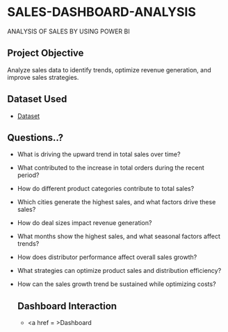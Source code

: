 # SALES-DASHBOARD-ANALYSIS
ANALYSIS OF SALES BY USING POWER BI 

## Project Objective
Analyze sales data to identify trends, optimize revenue generation, and improve sales strategies.

## Dataset Used
- <a href = "https://github.com/RAJUMATAM/SALES-DASHBOARD-ANALYSIS/blob/main/sales_data_sample.csv">Dataset</a>

## Questions..?

- What is driving the upward trend in total sales over time?
- What contributed to the increase in total orders during the recent period?
- How do different product categories contribute to total sales?
- Which cities generate the highest sales, and what factors drive these sales?
- How do deal sizes impact revenue generation?
- What months show the highest sales, and what seasonal factors affect trends?
- How does distributor performance affect overall sales growth?
- What strategies can optimize product sales and distribution efficiency?
- How can the sales growth trend be sustained while optimizing costs?

  ## Dashboard Interaction
  - <a href = >Dashboard</a>
